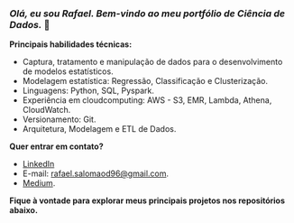 ### *Olá, eu sou Rafael. Bem-vindo ao meu portfólio de Ciência de Dados.* 👋

**Principais habilidades técnicas:**
- Captura, tratamento e manipulação de dados para o desenvolvimento de modelos estatísticos.
- Modelagem estatística: Regressão, Classificação e Clusterização.
- Linguagens: Python, SQL, Pyspark.
- Experiência em cloudcomputing: AWS - S3, EMR, Lambda, Athena, CloudWatch.
- Versionamento: Git.
- Arquitetura, Modelagem e ETL de Dados.

**Quer entrar em contato?** 

- [LinkedIn](https://www.linkedin.com/in/rafaelsdomingos/)
- E-mail: rafael.salomaod96@gmail.com.
- [Medium](https://medium.com/@rafael.salomaod).

**Fique à vontade para explorar meus principais projetos nos repositórios abaixo.**


